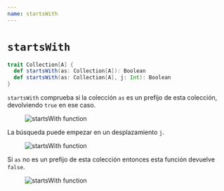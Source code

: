 ```yaml
---
name: startsWith
---
```


# `startsWith`

~~~ scala
trait Collection[A] {
  def startsWith(as: Collection[A]): Boolean
  def startsWith(as: Collection[A], j: Int): Boolean
}
~~~

`startsWith` comprueba si la colección `as` es un prefijo de esta colección, devolviendo `true` en ese caso.

<figure class="diagram">
  <img src="../images/startsWith.svg" alt="startsWith function">
  <!-- <figcaption class="diagram-desc"></figcaption> -->
</figure>

La búsqueda puede empezar en un desplazamiento `j`.

<figure class="diagram">
  <img src="../images/startsWith.2.svg" alt="startsWith function">
  <!-- <figcaption class="diagram-desc"></figcaption> -->
</figure>

Si `as` no es un prefijo de esta colección entonces esta función devuelve `false`.

<figure class="diagram">
  <img src="../images/startsWith.3.svg" alt="startsWith function">
  <!-- <figcaption class="diagram-desc"></figcaption> -->
</figure>
